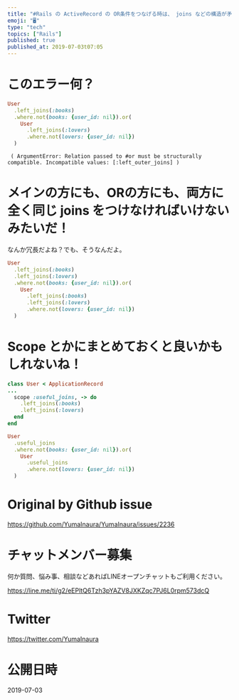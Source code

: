 ```yaml
---
title: "#Rails の ActiveRecord の OR条件をつなげる時は、 joins などの構造が矛盾せず、一致していなければいけないらしい"
emoji: "🖥"
type: "tech"
topics: ["Rails"]
published: true
published_at: 2019-07-03t07:05
---
```


# このエラー何？

```rb
User
  .left_joins(:books)
  .where.not(books: {user_id: nil}).or(
	User
	  .left_joins(:lovers)
	  .where.not(lovers: {user_id: nil})
  )
```


```
 ( ArgumentError: Relation passed to #or must be structurally compatible. Incompatible values: [:left_outer_joins] )
```

# メインの方にも、ORの方にも、両方に全く同じ joins  をつけなければいけないみたいだ！

なんか冗長だよね？でも、そうなんだよ。

```rb
User
  .left_joins(:books)
  .left_joins(:lovers)
  .where.not(books: {user_id: nil}).or(
	User
	  .left_joins(:books)
	  .left_joins(:lovers)
	  .where.not(lovers: {user_id: nil})
  )

```

# Scope とかにまとめておくと良いかもしれないね！

```rb
class User < ApplicationRecord
...
  scope :useful_joins, -> do
    .left_joins(:books)
    .left_joins(:lovers)
  end
end
```

```rb
User
  .useful_joins
  .where.not(books: {user_id: nil}).or(
    User
      .useful_joins
	  .where.not(lovers: {user_id: nil})
  )

```

# Original by Github issue

https://github.com/YumaInaura/YumaInaura/issues/2236








<!-- Update From Qiita API -->

# チャットメンバー募集


何か質問、悩み事、相談などあればLINEオープンチャットもご利用ください。

https://line.me/ti/g2/eEPltQ6Tzh3pYAZV8JXKZqc7PJ6L0rpm573dcQ





# Twitter


https://twitter.com/YumaInaura


<!-- Update From Qiita API -->



# 公開日時

2019-07-03
